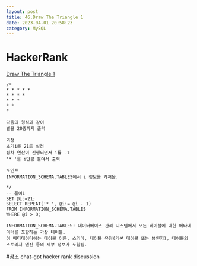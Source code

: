 ```yaml
---
layout: post
title: 46.Draw The Triangle 1
date: 2023-04-01 20:58:23 
category: MySQL
---
```


# HackerRank 
 [Draw The Triangle 1](https://www.hackerrank.com/challenges/draw-the-triangle-1/problem?isFullScreen=true)  

```MySQL
/*
* * * * * 
* * * * 
* * * 
* * 
*

다음의 형식과 같이 
별을 20증까지 출력

과정
초기i를 21로 설정
점차 연산이 진행되면서 i를 -1
'* '를 i만큼 붙여서 출력

포인트
INFORMATION_SCHEMA.TABLES에서 i 정보를 가져옴. 

*/
-- 풀이1
SET @i:=21;
SELECT REPEAT('* ', @i:= @i - 1)
FROM INFORMATION_SCHEMA.TABLES
WHERE @i > 0;

INFORMATION_SCHEMA.TABLES: 데이터베이스 관리 시스템에서 모든 테이블에 대한 메타데이터를 포함하는 가상 테이블. 
이 메타데이터에는 테이블 이름, 스키마, 테이블 유형(기본 테이블 또는 뷰인지), 테이블의 스토리지 엔진 등의 세부 정보가 포함됨.
``` 
#참조 
chat-gpt 
hacker rank discussion 